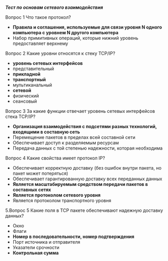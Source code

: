 **_Тест по основам сетевого взаимодействия_**

Вопрос 1
Что такое протокол?
 * **Правила и соглашения, используемые для связи уровня N одного компьютера с уровнем N другого компьютера**
 * Набор примитивных операций, которые нижний уровень предоставляет верхнему

Вопрос 2
Какие уровни относятся к стеку TCP/IP?
 * **уровень сетевых интерфейсов**
 * представительный
 * **прикладной**
 * **транспортный**
 * мультиканальный
 * **сетевой**
 * физический
 * сеансовый

Вопрос 3
За какие функции отвечает уровень сетевых интерфейсов стека TCP/IP?
 * **Организация взаимодействия с подсетями разных технологий, входящими в составную сеть**
 * Перемещение пакетов в пределах всей составной сети
 * Обеспечивает доступ к разделяемым ресурсам
 * Передача данных с той степенью надежности, которая необходима

Вопрос 4
Какие свойства имеет протокол IP?
 * Обеспечивает корректную доставку (без ошибок внутри пакета, но пакет может потеряться)
 * Обеспечивает гарантированную доставку всех переданных данных
 * **Является масштабируемым средством передачи пакетов в составных сетях**
 * **Является протоколом сетевого уровня**
 * Является протоколом транспортного уровня

5.Вопрос 5
Какие поля в TCP пакете обеспечивают надежную доставку данных?
 * Окно
 * Флаги
 * **Номер в последовательности, номер подтверждения**
 * Порт источника и отправителя
 * Указатели срочности
 * **Контрольная сумма**
